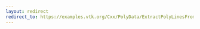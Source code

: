 ```yaml
---
layout: redirect
redirect_to: https://examples.vtk.org/Cxx/PolyData/ExtractPolyLinesFromPolyData/
---
```

